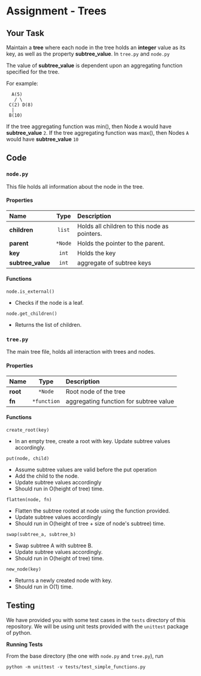 # Assignment - Trees

## Your Task


Maintain a **tree** where each node in the tree holds an **integer** value as its key, as well as the property **subtree_value**.
In `tree.py` and `node.py` 

The value of **subtree_value** is dependent upon an aggregating function specified for the tree.


For example:

```
  A(5)
   / \
 C(2) D(8)
  |
 B(10)
```

If the tree aggregating function was min(), then Node `A` would have **subtree_value** `2`.
If the tree aggregating function was max(), then Nodes `A` would have **subtree_value** `10`


## Code

### `node.py`

This file holds all information about the node in the tree.

#### Properties

| Name                 |     Type    | Description                                  |
|:---------------------|:-----------:|:---------------------------------------------|
| **children**         |    `list`   | Holds all children to this node as pointers. |
| **parent**           |   `*Node`   | Holds the pointer to the parent.             |
| **key**              |    `int`    | Holds the key                                |
| **subtree_value**    |    `int`    | aggregate of subtree keys                    |


#### Functions

```
node.is_external()
```
* Checks if the node is a leaf.

```
node.get_children()
```
* Returns the list of children.


### `tree.py`

The main tree file, holds all interaction with trees and nodes.

#### Properties

| Name     |     Type    | Description                               |
|:---------|:-----------:|:------------------------------------------|
| **root** |   `*Node`   | Root node of the tree                     |
| **fn**   | `*function` | aggregating function for subtree value    |

#### Functions


```
create_root(key)
```

* In an empty tree, create a root with key. Update subtree values accordingly.


```
put(node, child)
```

* Assume subtree values are valid before the put operation
* Add the child to the node. 
* Update subtree values accordingly
* Should run in O(height of tree) time.

```
flatten(node, fn)
```

* Flatten the subtree rooted at node using the function provided.
* Update subtree values accordingly 
* Should run in O(height of tree + size of node's subtree) time.


```
swap(subtree_a, subtree_b)
```

* Swap subtree A with subtree B.
* Update subtree values accordingly.
* Should run in O(height of tree) time.

```
new_node(key)
```
* Returns a newly created node with key.
* Should run in O(1) time.


## Testing

We have provided you with some test cases in the `tests` directory of this
repository. We will be using unit tests provided with the `unittest` package
of python.

**Running Tests**

From the base directory (the one with `node.py` and `tree.py`), run

```
python -m unittest -v tests/test_simple_functions.py
```

